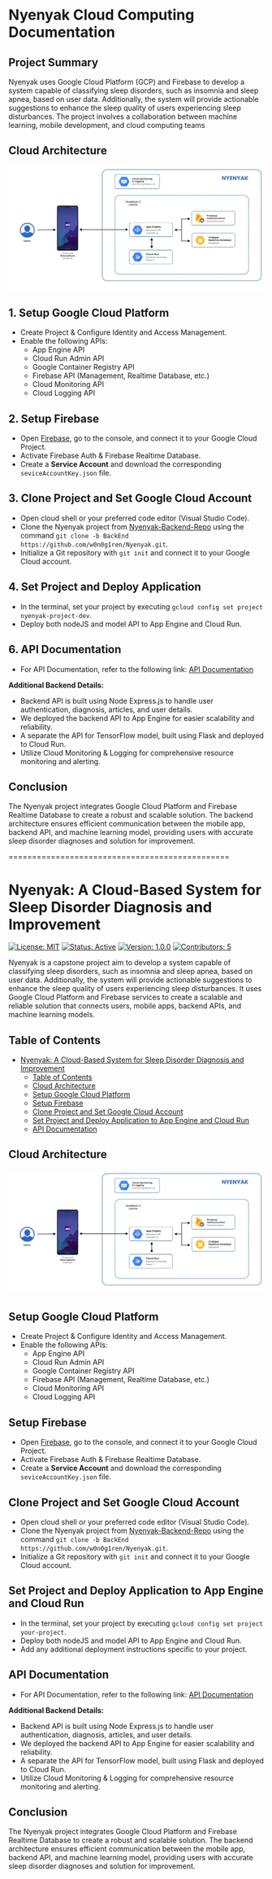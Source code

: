 # Nyenyak Cloud Computing Documentation
## Project Summary
Nyenyak uses Google Cloud Platform (GCP) and Firebase to develop a system capable of classifying sleep disorders, such as insomnia and sleep apnea, based on user data. Additionally, the system will provide actionable suggestions to enhance the sleep quality of users experiencing sleep disturbances. The project involves a collaboration between machine learning, mobile development, and cloud computing teams

## Cloud Architecture
![Architecture Illustration](https://github.com/canggihwr/cc-doc/blob/main/infrastructure.jpg)

## 1. Setup Google Cloud Platform

- Create Project & Configure Identity and Access Management.
- Enable the following APIs:
  - App Engine API
  - Cloud Run Admin API
  - Google Container Registry API
  - Firebase API (Management, Realtime Database, etc.)
  - Cloud Monitoring API
  - Cloud Logging API

## 2. Setup Firebase

- Open [Firebase](https://firebase.google.com/), go to the console, and connect it to your Google Cloud Project.
- Activate Firebase Auth & Firebase Realtime Database.
- Create a **Service Account** and download the corresponding `seviceAccountKey.json` file.

## 3. Clone Project and Set Google Cloud Account

- Open cloud shell or your preferred code editor (Visual Studio Code).
- Clone the Nyenyak project from [Nyenyak-Backend-Repo](https://github.com/w0n0g1ren/Nyenyak/tree/BackEnd) using the command `git clone -b BackEnd https://github.com/w0n0g1ren/Nyenyak.git`.
- Initialize a Git repository with `git init` and connect it to your Google Cloud account.

## 4. Set Project and Deploy Application

- In the terminal, set your project by executing `gcloud config set project nyenyak-project-dev`.
- Deploy both nodeJS and model API to App Engine and Cloud Run.

## 6. API Documentation

- For API Documentation, refer to the following link: [API Documentation](https://docs.google.com/document/d/1qCDyOA_lNiGtEkrO0boCFtzEbLcFK6LTec5WuPWMv50/edit?usp=sharing)
<!--![API Image](insert_link_to_your_api_image)-->

**Additional Backend Details:**
- Backend API is built using Node Express.js to handle user authentication, diagnosis, articles, and user details.
- We deployed the backend API to App Engine for easier scalability and reliability.
- A separate the API for TensorFlow model, built using Flask and deployed to Cloud Run.
- Utilize Cloud Monitoring & Logging for comprehensive resource monitoring and alerting.

## Conclusion

The Nyenyak project integrates Google Cloud Platform and Firebase Realtime Database to create a robust and scalable solution. The backend architecture ensures efficient communication between the mobile app, backend API, and machine learning model, providing users with accurate sleep disorder diagnoses and solution for improvement.


===============================================

# Nyenyak: A Cloud-Based System for Sleep Disorder Diagnosis and Improvement

<!--![Nyenyak Logo](insert_link_to_your_logo_image)-->

[![License: MIT](https://img.shields.io/badge/License-MIT-yellow.svg)](https://opensource.org/licenses/MIT)
[![Status: Active](https://img.shields.io/badge/Status-Active-green.svg)](https://github.com/w0n0g1ren/Nyenyak/tree/BackEnd)
[![Version: 1.0.0](https://img.shields.io/badge/Version-1.0.0-blue.svg)](https://github.com/w0n0g1ren/Nyenyak/tree/BackEnd)
[![Contributors: 5](https://img.shields.io/badge/Contributors-5-orange.svg)](https://github.com/w0n0g1ren/Nyenyak/graphs/contributors)

Nyenyak is a capstone project aim to develop a system capable of classifying sleep disorders, such as insomnia and sleep apnea, based on user data. Additionally, the system will provide actionable suggestions to enhance the sleep quality of users experiencing sleep disturbances. It uses Google Cloud Platform and Firebase services to create a scalable and reliable solution that connects users, mobile apps, backend APIs, and machine learning models.

## Table of Contents

- [Nyenyak: A Cloud-Based System for Sleep Disorder Diagnosis and Improvement](#nyenyak-a-cloud-based-system-for-sleep-disorder-diagnosis-and-improvement)
  - [Table of Contents](#table-of-contents)
  - [Cloud Architecture](#cloud-architecture)
  - [Setup Google Cloud Platform](#setup-google-cloud-platform)
  - [Setup Firebase](#setup-firebase)
  - [Clone Project and Set Google Cloud Account](#clone-project-and-set-google-cloud-account)
  - [Set Project and Deploy Application to App Engine and Cloud Run](#set-project-and-deploy-application-to-app-engine-and-cloud-run)
  - [API Documentation](#api-documentation)

## Cloud Architecture

![Architecture Illustration](https://github.com/canggihwr/cc-doc/blob/main/infrastructure.jpg)

## Setup Google Cloud Platform

- Create Project & Configure Identity and Access Management.
- Enable the following APIs:
  - App Engine API
  - Cloud Run Admin API
  - Google Container Registry API
  - Firebase API (Management, Realtime Database, etc.)
  - Cloud Monitoring API
  - Cloud Logging API


## Setup Firebase

- Open [Firebase](https://firebase.google.com/), go to the console, and connect it to your Google Cloud Project.
- Activate Firebase Auth & Firebase Realtime Database.
- Create a **Service Account** and download the corresponding `seviceAccountKey.json` file.

## Clone Project and Set Google Cloud Account

- Open cloud shell or your preferred code editor (Visual Studio Code).
- Clone the Nyenyak project from [Nyenyak-Backend-Repo](https://github.com/w0n0g1ren/Nyenyak/tree/BackEnd) using the command `git clone -b BackEnd https://github.com/w0n0g1ren/Nyenyak.git`.
- Initialize a Git repository with `git init` and connect it to your Google Cloud account.

## Set Project and Deploy Application to App Engine and Cloud Run

- In the terminal, set your project by executing `gcloud config set project your-project`.
- Deploy both nodeJS and model API to App Engine and Cloud Run.
- Add any additional deployment instructions specific to your project.

## API Documentation

- For API Documentation, refer to the following link: [API Documentation](https://docs.google.com/document/d/1qCDyOA_lNiGtEkrO0boCFtzEbLcFK6LTec5WuPWMv50/edit?usp=sharing)
<!--![API Image](insert_link_to_your_api_image)-->

**Additional Backend Details:**
- Backend API is built using Node Express.js to handle user authentication, diagnosis, articles, and user details.
- We deployed the backend API to App Engine for easier scalability and reliability.
- A separate the API for TensorFlow model, built using Flask and deployed to Cloud Run.
- Utilize Cloud Monitoring & Logging for comprehensive resource monitoring and alerting.

## Conclusion

The Nyenyak project integrates Google Cloud Platform and Firebase Realtime Database to create a robust and scalable solution. The backend architecture ensures efficient communication between the mobile app, backend API, and machine learning model, providing users with accurate sleep disorder diagnoses and solution for improvement.
